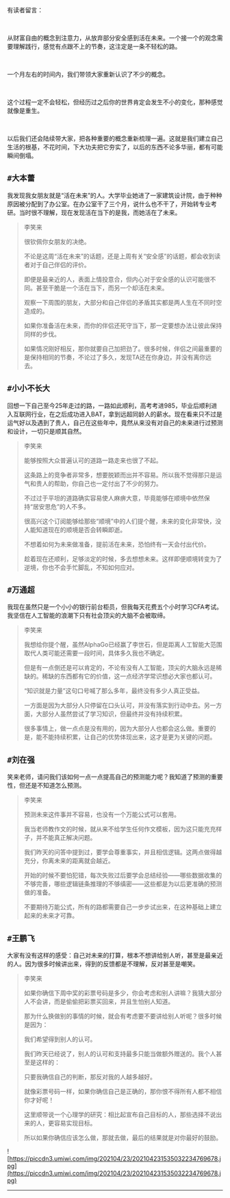有读者留言：

 

从财富自由的概念到注意力，从放弃部分安全感到活在未来。一个接一个的观念需要理解践行，感觉有点跟不上的节奏，这注定是一条不轻松的路。

 

一个月左右的时间内，我们带领大家重新认识了不少的概念。

 

这个过程一定不会轻松，但经历过之后你的世界肯定会发生不小的变化，那种感觉就像是重生。

 

以后我们还会陆续带大家，把各种重要的概念重新梳理一遍。这就是我们建立自己生活的根基，不花时间，下大功夫把它夯实了，以后的东西不论多华丽，都有可能瞬间倒塌。

## `#大本蕾`

我发现我女朋友就是“活在未来”的人。大学毕业她进了一家建筑设计院，由于种种原因被分配到了办公室。在办公室干了三个月，说什么也不干了，开始转专业考研。当时很不理解，现在发现活在当下的是我，而她活在了未来。

> 李笑来
> 
> 很钦佩你女朋友的决绝。
> 
> 不论是这周“活在未来”的话题，还是上周有关“安全感”的话题，都会收到读者对于自己伴侣的评价。
> 
> 即便是最亲近的人，表面上情投意合，但内心对于安全感的认识可能很不同。甚至干脆是一个活在当下，而另一个却活在未来。
> 
> 观察一下周围的朋友，大部分和自己伴侣的矛盾其实都是两人生在不同时空造成的。
> 
> 如果你准备活在未来，而你的伴侣还死守当下，那一定要想办法让彼此保持同样的步伐。
> 
> 如果情况刚好相反，那你就要自己加把劲了。很多时候，伴侣之间最重要的是保持相同的节奏，不论过了多久，发现TA还在你身边，并没有离你远去。

## `#小小不长大`

回想一下自己至今25年走过的路，一路如此顺利，高考考进985，毕业后顺利进入互联网行业，在之后成功进入BAT，拿到远超同龄人的薪水。现在看来只不过是运气好以及遇到了贵人，自己在这些年中，竟然从来没有对自己的未来进行过预测和设计，一切只是顺其自然。

> 李笑来
> 
> 能够按照大众普遍认可的道路一路走来也很了不起。
> 
> 这条路上的竞争者非常多，想要脱颖而出并不容易。所以我不觉得那只是运气和贵人的帮助，你自己也一定付出了不少的努力。
> 
> 不过过于平坦的道路确实容易使人麻痹大意，毕竟能够在顺境中依然保持“居安思危”的人不多。
> 
> 很高兴这个订阅能够给那些“顺境”中的人们提个醒，未来的变化非常快，没人能知道现在的顺境是否会转瞬即逝。
> 
> 不想着如何为未来做准备，提前活在未来，恐怕终有一天会付出代价。
> 
> 趁着现在还顺利，足够淡定的时候，多去想想未来。这样即便顺境转变为了逆境，你也不会手忙脚乱，不知如何应对。

## `#万通超`

我现在虽然只是一个小小的银行前台柜员，但我每天花费五个小时学习CFA考试。我坚信在人工智能的浪潮下只有社会顶尖的大脑不会被取缔。

> 李笑来
> 
> 我想给你提个醒，虽然AlphaGo已经赢了李世石，但是距离人工智能大范围取代人类可能还需要一段时间，具体多久我也不确定。
> 
> 但是有一点倒还是可以肯定的，不论有没有人工智能，顶尖的大脑永远是稀缺的。稀缺的东西都有它的价值，这一点经济学常识想必大家也都认可。
> 
> “知识就是力量”这句口号喊了那么多年，最终没有多少人真正受益。
> 
> 一方面是因为大部分人只停留在口头认可，并没有落实到行动中去。另一方面，大部分人虽然尝试了学习知识，但最终并没有持续积累。
> 
> 很多事情上，做一点点是没有用的，因为大部分人也都会这么做。重要的是，能不能持续积累，让自己的优势体现出来，这才是更为关键的问题。

## `#刘在强`

笑来老师，请问我们该如何一点一点提高自己的预测能力呢？我知道了预测的重要性，但还是不知道怎么预测。

> 李笑来
> 
> 预测未来这件事并不容易，也没有一个万能公式可以套用。
> 
> 我当老师教作文的时候，就从来不给学生任何作文模板，因为这只能充充样子，并不能真正解决问题。
> 
> 我们昨天的问答中提到过，要学会尊重事实，并且相信逻辑。这两点做得越充分，你离未来的距离就会越近。
> 
> 开始的时候不要怕犯错，每次失败过后要学会总结经验——哪些数据收集的不够完善，哪些逻辑链条推理的不够缜密——这些都是为以后更准确的预测做的准备。
> 
> 不要期待万能公式，所有的路都需要自己一步步试出来，在这种基础上建立起来的未来才可靠。

## `#王鹏飞`

大家有没有这样的感受：自己对未来的打算，根本不想讲给别人听，甚至是最亲近的人。因为很多时候讲出来，得到的反馈都是不理解，反对甚至是嘲笑。

> 李笑来
> 
> 如果你确信下周中奖的彩票号码是多少，你会考虑和别人讲嘛？我猜大部分人不会讲，而是偷偷把彩票买回来，并且生怕别人知道。
> 
> 那为什么换做别的事情的时候，就会有考虑要不要讲给别人听呢？很多时候是因为：
> 
> 我们希望得到别人的认可。
> 
> 我们昨天已经说了，别人的认可和支持最多只能当做额外赠送的。我个人甚至是这样的：
> 
> 只要我确信自己的判断，那反对我的人越多越好。
> 
> 就像彩票号码一样，如果你确信自己是正确的，那你恨不得所有人都不相信你才好呢！
> 
> 这里顺带说一个心理学的研究：相比起宣布自己目标的人，那些选择不说出来的人，更容易实现目标。
> 
> 所以如果你确信应该怎么做，那就去做，最后的结果就是对你最好的鼓励。

![https://piccdn3.umiwi.com/img/202104/23/202104231535032234769678.jpg](https://piccdn3.umiwi.com/img/202104/23/202104231535032234769678.jpg)

---
